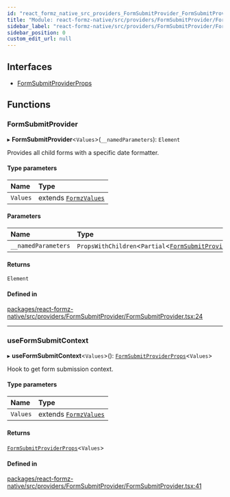 ```yaml
---
id: "react_formz_native_src_providers_FormSubmitProvider_FormSubmitProvider"
title: "Module: react-formz-native/src/providers/FormSubmitProvider/FormSubmitProvider"
sidebar_label: "react-formz-native/src/providers/FormSubmitProvider/FormSubmitProvider"
sidebar_position: 0
custom_edit_url: null
---
```


## Interfaces

- [FormSubmitProviderProps](../interfaces/react_formz_native_src_providers_FormSubmitProvider_FormSubmitProvider.FormSubmitProviderProps.md)

## Functions

### FormSubmitProvider

▸ **FormSubmitProvider**<`Values`\>(`__namedParameters`): `Element`

Provides all child forms with a specific date formatter.

#### Type parameters

| Name | Type |
| :------ | :------ |
| `Values` | extends [`FormzValues`](react_formz_src_types_form.md#formzvalues) |

#### Parameters

| Name | Type |
| :------ | :------ |
| `__namedParameters` | `PropsWithChildren`<`Partial`<[`FormSubmitProviderProps`](../interfaces/react_formz_native_src_providers_FormSubmitProvider_FormSubmitProvider.FormSubmitProviderProps.md)<`Values`\>\>\> |

#### Returns

`Element`

#### Defined in

[packages/react-formz-native/src/providers/FormSubmitProvider/FormSubmitProvider.tsx:24](https://github.com/ZerryStack/react-formz/blob/main/packages/react-formz-native/src/providers/FormSubmitProvider/FormSubmitProvider.tsx#L24)

___

### useFormSubmitContext

▸ **useFormSubmitContext**<`Values`\>(): [`FormSubmitProviderProps`](../interfaces/react_formz_native_src_providers_FormSubmitProvider_FormSubmitProvider.FormSubmitProviderProps.md)<`Values`\>

Hook to get form submission context.

#### Type parameters

| Name | Type |
| :------ | :------ |
| `Values` | extends [`FormzValues`](react_formz_src_types_form.md#formzvalues) |

#### Returns

[`FormSubmitProviderProps`](../interfaces/react_formz_native_src_providers_FormSubmitProvider_FormSubmitProvider.FormSubmitProviderProps.md)<`Values`\>

#### Defined in

[packages/react-formz-native/src/providers/FormSubmitProvider/FormSubmitProvider.tsx:41](https://github.com/ZerryStack/react-formz/blob/main/packages/react-formz-native/src/providers/FormSubmitProvider/FormSubmitProvider.tsx#L41)
